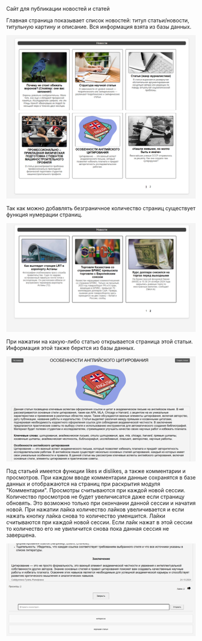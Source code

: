   Сайт для публикации новостей и статей

Главная страница показывает список новостей: титул статьи/новости, титульную картину и описание. Вся информация взята из базы данных.

![Homepage Screenshot](screenshots/main_page.png)

Так как можно добавлять безграничное количество страниц существует функция нумерации страниц.

![Pagination Screenshot](screenshots/main_page_page_2.png)

При нажатии на какую-либо статью открывается страница этой статьи. Информация этой также берктся из базы данных.

![Articlepage Screenshot](screenshots/info_page.png)

Под статьей имеется функции likes и dislikes, а также комментарии и просмотров. При каждом вводе комментарии данные сохранятся в базе данных и отображаются на страниц при раскрытия модуля "Комментарии". Просмотры считываются при каждой новой сессии.
Количество просмотров не будет увеличисатся даже если страницу обновять. Это возможно только при окончании данной сессии и начатия новой. При нажатии лайка количество лайков увеличивается и если нажать кнопку лайка снова то количество уменшится. Лайки считываются при каждой новой сессии. Если лайк нажат в этой сессии то количество его не увиличится снова пока данная сессия не завершена.

![Commentslikesanddislikes Screenshot](screenshots/likes_views_comments.png)
